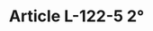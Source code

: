 ---
title: "Article L-122-5 2°"
draft: false
exceptions:
- info52b
memberstates:
- FR
score: 3
compensation:
- 
remarks: |
 


link: ""
---
